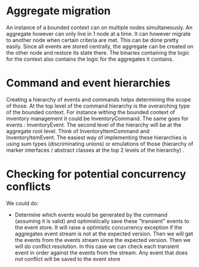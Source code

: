 # Aggregate migration

An instance of a bounded context can on multiple nodes simultaneously. An aggregate however can only live in 1 node at a time. It can however migrate to another node when certain criteria are met. This can be done pretty easily. Since all events are stored centrally, the aggregate can be created on the other node and restore its state there. The binaries containing the logic for the context also contains the logic for the aggregates it contains.

# Command and event hierarchies

Creating a hierarchy of events and commands helps determining the scope of those. At the top level of the command hierarchy is the overarching type of the bounded context. For instance withing the bounded context of inventory management it could be InventoryCommand. The same goes for events : InventoryEvent. The second level of the hierarchy will be at the aggregate root level. Think of InventoryItemCommand and InventoryItemEvent. The easiest way of implementing these hierarchies is using sum types (discriminating unions) or emulations of those (hierarchy of marker interfaces / abstract classes at the top 2 levels of the hierarchy)  .

# Checking for potential concurrency conflicts

We could do:

- Determine which events would be generated by the command (assuming it is valid) and optimistically save these "transient" events to the event store. It will raise a optimistic concurrency exception if the aggregates event stream is not at the expected version. Then we will get the events from the events stream since the expected version. Then we will do conflict resolution. In this case we can check each transient event in order against the events from the stream. Any event that does not conflict will be saved to the event store

